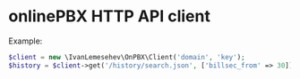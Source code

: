 # onlinePBX HTTP API client

Example:

```php
$client = new \IvanLemesehev\OnPBX\Client('domain', 'key');
$history = $client->get('/history/search.json', ['billsec_from' => 30]);
```
